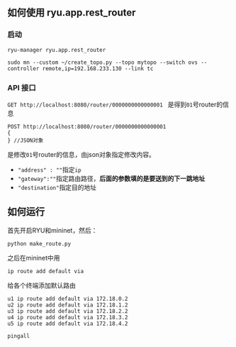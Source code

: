 ## 如何使用 ryu.app.rest_router

### 启动

```shell
ryu-manager ryu.app.rest_router
```

```shell
sudo mn --custom ~/create_topo.py --topo mytopo --switch ovs --controller remote,ip=192.168.233.130 --link tc
```



### API 接口

`GET http://localhost:8080/router/0000000000000001 ` 是得到`01`号router的信息

```
POST http://localhost:8080/router/0000000000000001
{
} //JSON对象
```

是修改`01`号router的信息，由json对象指定修改内容。

+ `"address" : ""`指定`ip`
+ `"gateway":""`指定路由路径，**后面的参数填的是要送到的下一跳地址**
+ `"destination"`指定目的地址

## 如何运行

首先开启RYU和mininet，然后：

```shell
python make_route.py
```

之后在mininet中用

```shell
ip route add default via 
```

给各个终端添加默认路由

```shell
u1 ip route add default via 172.18.0.2
u2 ip route add default via 172.18.1.2
u3 ip route add default via 172.18.2.2
u4 ip route add default via 172.18.3.2
u5 ip route add default via 172.18.4.2

pingall
```
